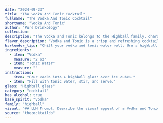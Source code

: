 ```yaml
---
date: "2024-09-23"
title: "The Vodka And Tonic Cocktail"
fullname: "The Vodka And Tonic Cocktail"
shortname: "Vodka And Tonic"
author: "Pure Drinkology"
collection:
description: "The Vodka and Tonic belongs to the Highball family, characterized by its tall, ice-filled glass and simple mixing of spirits with a carbonated mixer. While its exact origin is debated, it likely emerged in the late 20th century as a straightforward and refreshing alternative to the Gin and Tonic. "
flavor_description: "Vodka and Tonic is a crisp and refreshing cocktail. The vodka provides a clean, neutral base, allowing the tonic water's bitter quinine flavor to shine. The carbonation adds a lively effervescence, making it a perfect thirst quencher. The sweetness of the tonic water balances the bitterness, creating a harmonious and well-rounded taste. "
bartender_tips: "Chill your vodka and tonic water well. Use a highball glass filled with ice. Pour vodka first, then tonic, creating a gentle fizz. Garnish with a lime wedge and a sprig of fresh mint for a refreshing touch. A citrus twist over the drink will also release aromatic oils for a richer experience.  "
ingredients:
  - item: "Vodka"
    measure: "2 oz"
  - item: "Tonic Water"
    measure: ""
instructions:
  - item: "Pour vodka into a highball glass over ice cubes."
  - item: "Fill with tonic water, stir, and serve."
glass: "Highball glass"
category: "cocktail"
has_alcohol: true
base_spirit: "vodka"
family: "highball"
visual: "## LLM Prompt: Describe the visual appeal of a Vodka and Tonic cocktail. Consider the following:* **Glass:**  The drink is served in a highball glass, typically filled with ice.  What does the ice look like?  * **Liquids:** Describe the clarity of the vodka and the color and fizziness of the tonic water. How do they interact visually? * **Garnish:** A typical garnish for this drink is a lime wedge. How does the lime's color and texture contrast with the rest of the drink? * **Overall Appearance:**  What is the overall impression of the cocktail? Is it refreshing, classic, simple?**Example Answer:**The Vodka and Tonic is a crisp and refreshing cocktail.  It's served in a tall glass, filled with clear, glistening ice cubes.  The vodka itself is crystal clear, while the tonic water creates a pale, effervescent layer, with tiny bubbles rising to the surface.  A vibrant lime wedge, with its glossy green skin and juicy pulp, adds a burst of color to the drink. The combination of clear, bubbly, and bright green creates a simple yet visually appealing cocktail, perfect for a hot summer day. "
source: "thecocktaildb"
---
```


